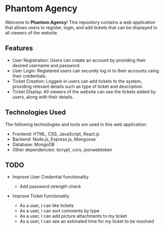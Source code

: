 # Phantom Agency

Welcome to **Phantom Agency**! This repository contains a web application that allows users to register, login, and add tickets that can be displayed to all viewers of the website.

## Features

- User Registration: Users can create an account by providing their desired username and password.
- User Login: Registered users can securely log in to their accounts using their credentials.
- Ticket Creation: Logged-in users can add tickets to the system, providing relevant details such as type of ticket and description.
- Ticket Display: All viewers of the website can see the tickets added by users, along with their details.

## Technologies Used

The following technologies and tools are used in this web application:

- Frontend: HTML, CSS, JavaScript, React.js
- Backend: Node.js, Express.js, Mongoose
- Database: MongoDB
- Other dependencies: bcrypt, cors, jsonwebtoken

## TODO

- Improve User Credential functionality
  - Add password strength check

- Improve Ticket functionality
  - As a user, I can like tickets
  - As a user, I can sort comments by type
  - As a user, I can add picture attachments to my ticket
  - As a user, I can see an estimated time for my ticket to be resolved
